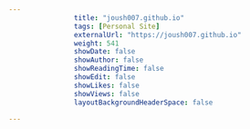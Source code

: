 ---
                title: "joush007.github.io"
                tags: [Personal Site]
                externalUrl: "https://joush007.github.io"
                weight: 541
                showDate: false
                showAuthor: false
                showReadingTime: false
                showEdit: false
                showLikes: false
                showViews: false
                layoutBackgroundHeaderSpace: false
                ---
